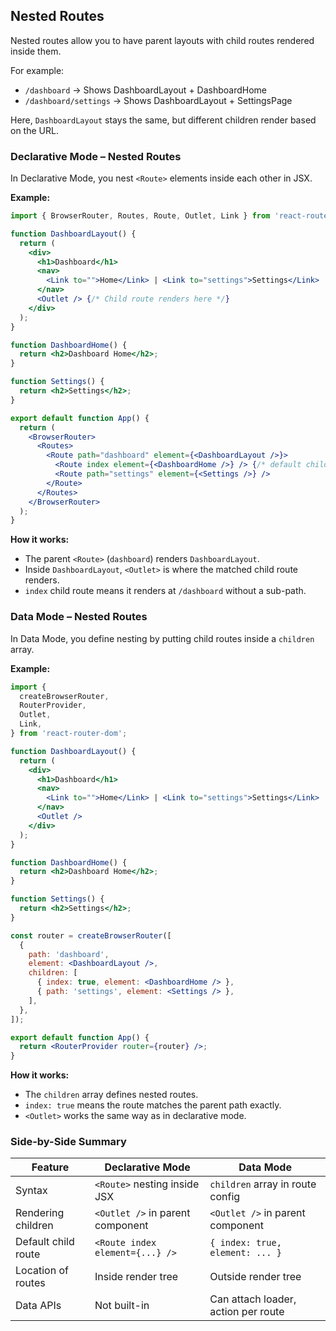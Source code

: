 ## Nested Routes

Nested routes allow you to have parent layouts with child routes rendered inside them.

For example:

- `/dashboard` → Shows DashboardLayout + DashboardHome
- `/dashboard/settings` → Shows DashboardLayout + SettingsPage

Here, `DashboardLayout` stays the same, but different children render based on the URL.

### Declarative Mode – Nested Routes

In Declarative Mode, you nest `<Route>` elements inside each other in JSX.

**Example:**

```jsx
import { BrowserRouter, Routes, Route, Outlet, Link } from 'react-router-dom';

function DashboardLayout() {
  return (
    <div>
      <h1>Dashboard</h1>
      <nav>
        <Link to="">Home</Link> | <Link to="settings">Settings</Link>
      </nav>
      <Outlet /> {/* Child route renders here */}
    </div>
  );
}

function DashboardHome() {
  return <h2>Dashboard Home</h2>;
}

function Settings() {
  return <h2>Settings</h2>;
}

export default function App() {
  return (
    <BrowserRouter>
      <Routes>
        <Route path="dashboard" element={<DashboardLayout />}>
          <Route index element={<DashboardHome />} /> {/* default child */}
          <Route path="settings" element={<Settings />} />
        </Route>
      </Routes>
    </BrowserRouter>
  );
}
```

**How it works:**

- The parent `<Route>` (`dashboard`) renders `DashboardLayout`.
- Inside `DashboardLayout`, `<Outlet>` is where the matched child route renders.
- `index` child route means it renders at `/dashboard` without a sub-path.

### Data Mode – Nested Routes

In Data Mode, you define nesting by putting child routes inside a `children` array.

**Example:**

```jsx
import {
  createBrowserRouter,
  RouterProvider,
  Outlet,
  Link,
} from 'react-router-dom';

function DashboardLayout() {
  return (
    <div>
      <h1>Dashboard</h1>
      <nav>
        <Link to="">Home</Link> | <Link to="settings">Settings</Link>
      </nav>
      <Outlet />
    </div>
  );
}

function DashboardHome() {
  return <h2>Dashboard Home</h2>;
}

function Settings() {
  return <h2>Settings</h2>;
}

const router = createBrowserRouter([
  {
    path: 'dashboard',
    element: <DashboardLayout />,
    children: [
      { index: true, element: <DashboardHome /> },
      { path: 'settings', element: <Settings /> },
    ],
  },
]);

export default function App() {
  return <RouterProvider router={router} />;
}
```

**How it works:**

- The `children` array defines nested routes.
- `index: true` means the route matches the parent path exactly.
- `<Outlet>` works the same way as in declarative mode.

### Side-by-Side Summary

| Feature             | Declarative Mode                 | Data Mode                           |
| ------------------- | -------------------------------- | ----------------------------------- |
| Syntax              | `<Route>` nesting inside JSX     | `children` array in route config    |
| Rendering children  | `<Outlet />` in parent component | `<Outlet />` in parent component    |
| Default child route | `<Route index element={...} />`  | `{ index: true, element: ... }`     |
| Location of routes  | Inside render tree               | Outside render tree                 |
| Data APIs           | Not built-in                     | Can attach loader, action per route |
